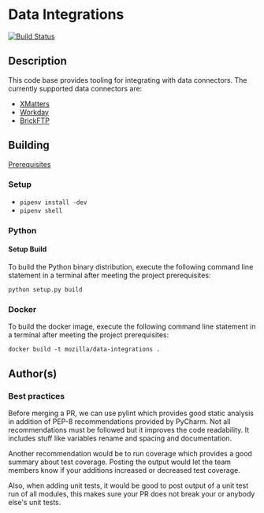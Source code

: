 # Data Integrations

[![Build Status](https://travis-ci.org/bowlofstew/data-integrations.svg?branch=master)](https://travis-ci.org/bowlofstew/data-integrations)

## Description

This code base provides tooling for integrating with data connectors. The 
currently supported data connectors are:
* [XMatters](./docs/XMATTERS.md)
* [Workday](./docs/WORKDAY.md)
* [BrickFTP](./docs/BRICKFTP.md)

## Building

[Prerequisites](./docs/PREREQUISITES.md)

### Setup

* `pipenv install -dev`
* `pipenv shell`

### Python

#### Setup Build

To build the Python binary distribution, execute the following command line statement 
in a terminal after meeting the project prerequisites:

`python setup.py build`

### Docker

To build the docker image, execute the following command line statement 
in a terminal after meeting the project prerequisites:

  `docker build -t mozilla/data-integrations .`

## Author(s)

### Best practices

Before merging a PR, we can use pylint which provides good static analysis in addition of PEP-8 recommendations provided by PyCharm. Not all recommendations must be followed but it improves the code readability. It includes stuff like variables rename and spacing and documentation.

Another recommendation would be to run coverage which provides a good summary about test coverage. Posting the output would let the team members know if your additions increased or decreased test coverage.

Also, when adding unit tests, it would be good to post output of a unit test run of all modules, this makes sure your PR does not break your or anybody else's unit tests.
